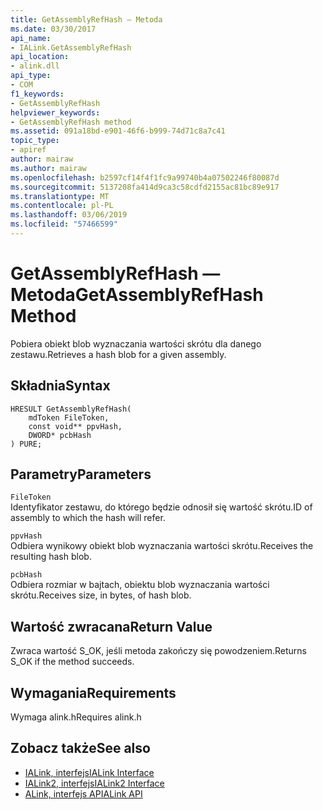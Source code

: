 ```yaml
---
title: GetAssemblyRefHash — Metoda
ms.date: 03/30/2017
api_name:
- IALink.GetAssemblyRefHash
api_location:
- alink.dll
api_type:
- COM
f1_keywords:
- GetAssemblyRefHash
helpviewer_keywords:
- GetAssemblyRefHash method
ms.assetid: 091a18bd-e901-46f6-b999-74d71c8a7c41
topic_type:
- apiref
author: mairaw
ms.author: mairaw
ms.openlocfilehash: b2597cf14f4f1fc9a99740b4a07502246f80087d
ms.sourcegitcommit: 5137208fa414d9ca3c58cdfd2155ac81bc89e917
ms.translationtype: MT
ms.contentlocale: pl-PL
ms.lasthandoff: 03/06/2019
ms.locfileid: "57466599"
---
```

# <a name="getassemblyrefhash-method"></a><span data-ttu-id="8917c-102">GetAssemblyRefHash — Metoda</span><span class="sxs-lookup"><span data-stu-id="8917c-102">GetAssemblyRefHash Method</span></span>
<span data-ttu-id="8917c-103">Pobiera obiekt blob wyznaczania wartości skrótu dla danego zestawu.</span><span class="sxs-lookup"><span data-stu-id="8917c-103">Retrieves a hash blob for a given assembly.</span></span>  
  
## <a name="syntax"></a><span data-ttu-id="8917c-104">Składnia</span><span class="sxs-lookup"><span data-stu-id="8917c-104">Syntax</span></span>  
  
```  
HRESULT GetAssemblyRefHash(  
    mdToken FileToken,  
    const void** ppvHash,  
    DWORD* pcbHash  
) PURE;  
```  
  
## <a name="parameters"></a><span data-ttu-id="8917c-105">Parametry</span><span class="sxs-lookup"><span data-stu-id="8917c-105">Parameters</span></span>  
 `FileToken`  
 <span data-ttu-id="8917c-106">Identyfikator zestawu, do którego będzie odnosił się wartość skrótu.</span><span class="sxs-lookup"><span data-stu-id="8917c-106">ID of assembly to which the hash will refer.</span></span>  
  
 `ppvHash`  
 <span data-ttu-id="8917c-107">Odbiera wynikowy obiekt blob wyznaczania wartości skrótu.</span><span class="sxs-lookup"><span data-stu-id="8917c-107">Receives the resulting hash blob.</span></span>  
  
 `pcbHash`  
 <span data-ttu-id="8917c-108">Odbiera rozmiar w bajtach, obiektu blob wyznaczania wartości skrótu.</span><span class="sxs-lookup"><span data-stu-id="8917c-108">Receives size, in bytes, of hash blob.</span></span>  
  
## <a name="return-value"></a><span data-ttu-id="8917c-109">Wartość zwracana</span><span class="sxs-lookup"><span data-stu-id="8917c-109">Return Value</span></span>  
 <span data-ttu-id="8917c-110">Zwraca wartość S_OK, jeśli metoda zakończy się powodzeniem.</span><span class="sxs-lookup"><span data-stu-id="8917c-110">Returns S_OK if the method succeeds.</span></span>  
  
## <a name="requirements"></a><span data-ttu-id="8917c-111">Wymagania</span><span class="sxs-lookup"><span data-stu-id="8917c-111">Requirements</span></span>  
 <span data-ttu-id="8917c-112">Wymaga alink.h</span><span class="sxs-lookup"><span data-stu-id="8917c-112">Requires alink.h</span></span>  
  
## <a name="see-also"></a><span data-ttu-id="8917c-113">Zobacz także</span><span class="sxs-lookup"><span data-stu-id="8917c-113">See also</span></span>
- [<span data-ttu-id="8917c-114">IALink, interfejs</span><span class="sxs-lookup"><span data-stu-id="8917c-114">IALink Interface</span></span>](../../../../docs/framework/unmanaged-api/alink/ialink-interface.md)
- [<span data-ttu-id="8917c-115">IALink2, interfejs</span><span class="sxs-lookup"><span data-stu-id="8917c-115">IALink2 Interface</span></span>](../../../../docs/framework/unmanaged-api/alink/ialink2-interface.md)
- [<span data-ttu-id="8917c-116">ALink, interfejs API</span><span class="sxs-lookup"><span data-stu-id="8917c-116">ALink API</span></span>](../../../../docs/framework/unmanaged-api/alink/index.md)
